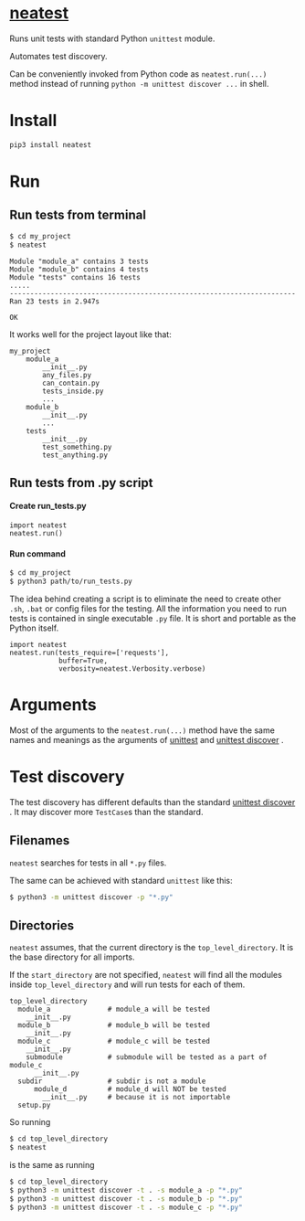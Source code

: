 # [neatest](https://github.com/rtmigo/neatest_py)

Runs unit tests with standard Python `unittest` module.

Automates test discovery.

Can be conveniently invoked from Python code as `neatest.run(...)` method instead of
running `python -m unittest discover ...` in shell.

# Install

``` bash
pip3 install neatest
```

# Run

## Run tests from terminal

``` bash
$ cd my_project
$ neatest
```

```
Module "module_a" contains 3 tests
Module "module_b" contains 4 tests
Module "tests" contains 16 tests
.....
----------------------------------------------------------------------
Ran 23 tests in 2.947s

OK
```

It works well for the project layout like that:

```
my_project
    module_a
        __init__.py
        any_files.py
        can_contain.py
        tests_inside.py
        ...
    module_b
        __init__.py
        ...
    tests  
        __init__.py
        test_something.py
        test_anything.py
```

## Run tests from .py script

#### Create run_tests.py

``` python3
import neatest
neatest.run()
```

#### Run command

``` bash
$ cd my_project
$ python3 path/to/run_tests.py
```

The idea behind creating a script is to eliminate the need to create other
`.sh`, `.bat` or config files for the testing. All the information you need to
run tests is contained in single executable `.py` file. It is short and portable 
as the Python itself.

``` python3
import neatest
neatest.run(tests_require=['requests'],
            buffer=True,
            verbosity=neatest.Verbosity.verbose)
```

# Arguments

Most of the arguments to the `neatest.run(...)` method have the same names and
meanings as the arguments
of [unittest](https://docs.python.org/3/library/unittest.html#command-line-interface)
and [unittest discover](https://docs.python.org/3/library/unittest.html#test-discovery)
.

# Test discovery

The test discovery has different defaults than the
standard [unittest discover](https://docs.python.org/3/library/unittest.html#test-discovery)
. It may discover more `TestCase`s than the standard. 

## Filenames

`neatest` searches for tests in all `*.py` files.

The same can be achieved with standard `unittest` like this:

``` bash
$ python3 -m unittest discover -p "*.py"
```

## Directories

`neatest` assumes, that the current directory is the `top_level_directory`. It
is the base directory for all imports.

If the `start_directory` are not specified, `neatest` will find all the modules
inside `top_level_directory` and will run tests for each of them.

```
top_level_directory
  module_a              # module_a will be tested
    __init__.py
  module_b              # module_b will be tested
    __init__.py
  module_c              # module_c will be tested
    __init__.py
    submodule           # submodule will be tested as a part of module_c 
      __init__.py         
  subdir                # subdir is not a module
      module_d          # module_d will NOT be tested 
        __init__.py     # because it is not importable     
  setup.py
```

So running

``` bash
$ cd top_level_directory
$ neatest
```

is the same as running

``` bash
$ cd top_level_directory
$ python3 -m unittest discover -t . -s module_a -p "*.py"
$ python3 -m unittest discover -t . -s module_b -p "*.py"
$ python3 -m unittest discover -t . -s module_c -p "*.py"
```

